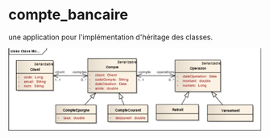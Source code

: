 # compte_bancaire
une application pour l'implémentation d'héritage des classes.

![alt text](./classes.png) 
  
 